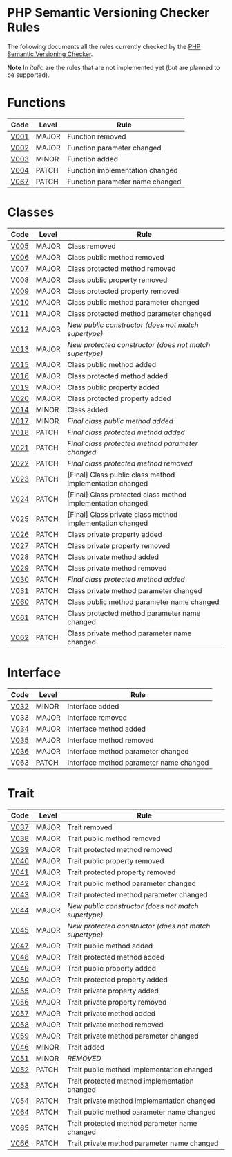 # PHP Semantic Versioning Checker Rules

The following documents all the rules currently checked by the [PHP Semantic Versioning Checker](https://github.com/tomzx/php-semver-checker).

**Note** In *italic* are the rules that are not implemented yet (but are planned to be supported).

# Functions

Code | Level | Rule
-----|-------|-------
[V001](Ruleset/V001.md) | MAJOR | Function removed
[V002](Ruleset/V002.md) | MAJOR | Function parameter changed
[V003](Ruleset/V003.md) | MINOR | Function added
[V004](Ruleset/V004.md) | PATCH | Function implementation changed
[V067](Ruleset/V067.md) | PATCH | Function parameter name changed

# Classes

Code | Level | Rule
-----|-------|-------
[V005](Ruleset/V005.md) | MAJOR | Class removed
[V006](Ruleset/V006.md) | MAJOR | Class public method removed
[V007](Ruleset/V007.md) | MAJOR | Class protected method removed
[V008](Ruleset/V008.md) | MAJOR | Class public property removed
[V009](Ruleset/V009.md) | MAJOR | Class protected property removed
[V010](Ruleset/V010.md) | MAJOR | Class public method parameter changed
[V011](Ruleset/V011.md) | MAJOR | Class protected method parameter changed
[V012](Ruleset/V012.md) | MAJOR | *New public constructor (does not match supertype)*
[V013](Ruleset/V013.md) | MAJOR | *New protected constructor (does not match supertype)*
[V015](Ruleset/V015.md) | MAJOR | Class public method added
[V016](Ruleset/V016.md) | MAJOR | Class protected method added
[V019](Ruleset/V019.md) | MAJOR | Class public property added
[V020](Ruleset/V020.md) | MAJOR | Class protected property added
[V014](Ruleset/V014.md) | MINOR | Class added
[V017](Ruleset/V017.md) | MINOR | *Final class public method added*
[V018](Ruleset/V018.md) | PATCH | *Final class protected method added*
[V021](Ruleset/V021.md) | PATCH | *Final class protected method parameter changed*
[V022](Ruleset/V022.md) | PATCH | *Final class protected method removed*
[V023](Ruleset/V023.md) | PATCH | [Final] Class public class method implementation changed
[V024](Ruleset/V024.md) | PATCH | [Final] Class protected class method implementation changed
[V025](Ruleset/V025.md) | PATCH | [Final] Class private class method implementation changed
[V026](Ruleset/V026.md) | PATCH | Class private property added
[V027](Ruleset/V027.md) | PATCH | Class private property removed
[V028](Ruleset/V028.md) | PATCH | Class private method added
[V029](Ruleset/V029.md) | PATCH | Class private method removed
[V030](Ruleset/V030.md) | PATCH | *Final class protected method added*
[V031](Ruleset/V031.md) | PATCH | Class private method parameter changed
[V060](Ruleset/V060.md) | PATCH | Class public method parameter name changed
[V061](Ruleset/V061.md) | PATCH | Class protected method parameter name changed
[V062](Ruleset/V062.md) | PATCH | Class private method parameter name changed

# Interface

Code | Level | Rule
-----|-------|-------
[V032](Ruleset/V032.md) | MINOR | Interface added
[V033](Ruleset/V033.md) | MAJOR | Interface removed
[V034](Ruleset/V034.md) | MAJOR | Interface method added
[V035](Ruleset/V035.md) | MAJOR | Interface method removed
[V036](Ruleset/V036.md) | MAJOR | Interface method parameter changed
[V063](Ruleset/V063.md) | PATCH | Interface method parameter name changed

# Trait

Code | Level | Rule
-----|-------|-------
[V037](Ruleset/V037.md) | MAJOR | Trait removed
[V038](Ruleset/V038.md) | MAJOR | Trait public method removed
[V039](Ruleset/V039.md) | MAJOR | Trait protected method removed
[V040](Ruleset/V040.md) | MAJOR | Trait public property removed
[V041](Ruleset/V041.md) | MAJOR | Trait protected property removed
[V042](Ruleset/V042.md) | MAJOR | Trait public method parameter changed
[V043](Ruleset/V043.md) | MAJOR | Trait protected method parameter changed
[V044](Ruleset/V044.md) | MAJOR | *New public constructor (does not match supertype)*
[V045](Ruleset/V045.md) | MAJOR | *New protected constructor (does not match supertype)*
[V047](Ruleset/V047.md) | MAJOR | Trait public method added
[V048](Ruleset/V048.md) | MAJOR | Trait protected method added
[V049](Ruleset/V049.md) | MAJOR | Trait public property added
[V050](Ruleset/V050.md) | MAJOR | Trait protected property added
[V055](Ruleset/V055.md) | MAJOR | Trait private property added
[V056](Ruleset/V056.md) | MAJOR | Trait private property removed
[V057](Ruleset/V057.md) | MAJOR | Trait private method added
[V058](Ruleset/V058.md) | MAJOR | Trait private method removed
[V059](Ruleset/V059.md) | MAJOR | Trait private method parameter changed
[V046](Ruleset/V046.md) | MINOR | Trait added
[V051](Ruleset/V051.md) | MINOR | *REMOVED*
[V052](Ruleset/V052.md) | PATCH | Trait public method implementation changed
[V053](Ruleset/V053.md) | PATCH | Trait protected method implementation changed
[V054](Ruleset/V054.md) | PATCH | Trait private method implementation changed
[V064](Ruleset/V064.md) | PATCH | Trait public method parameter name changed
[V065](Ruleset/V065.md) | PATCH | Trait protected method parameter name changed
[V066](Ruleset/V066.md) | PATCH | Trait private method parameter name changed
